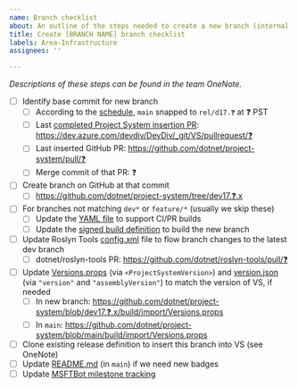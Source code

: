 ```yaml
---
name: Branch checklist
about: An outline of the steps needed to create a new branch (internal use)
title: Create [BRANCH NAME] branch checklist
labels: Area-Infrastructure
assignees: ''

---
```


_Descriptions of these steps can be found in the team OneNote._

<!-- Replace all ❓ characters as you work through this. -->

- [ ] Identify base commit for new branch
  - [ ] According to the [schedule](https://dev.azure.com/devdiv/DevDiv/_wiki/wikis/DevDiv.wiki/10097/Dev17-Release), `main` snapped to `rel/d17.❓` at ❓ PST
  - [ ] Last [completed Project System insertion PR](https://dev.azure.com/devdiv/DevDiv/_git/VS/pullrequests?_a=completed&createdBy=9f64bc2f-479b-429f-a665-fec80e130b1f&assignedTo=6e89082d-fdd2-4442-a310-051df5bdc73c): https://dev.azure.com/devdiv/DevDiv/_git/VS/pullrequest/❓
  - [ ] Last inserted GitHub PR: https://github.com/dotnet/project-system/pull/❓
  - [ ] Merge commit of that PR: ❓
- [ ] Create branch on GitHub at that commit
  - [ ] https://github.com/dotnet/project-system/tree/dev17.❓.x
- [ ] For branches not matching `dev*` or `feature/*` (usually we skip these)
  - [ ] Update the [YAML file](https://github.com/dotnet/project-system/blob/main/build/ci/unit-tests.yml) to support CI/PR builds
  - [ ] Update the [signed build definition](https://devdiv.visualstudio.com/DevDiv/_build?definitionId=9675) to build the new branch
- [ ] Update Roslyn Tools [config.xml](https://github.com/dotnet/roslyn-tools/blob/main/src/GitHubCreateMergePRs/config.xml) file to flow branch changes to the latest dev branch
  - [ ] dotnet/roslyn-tools PR: https://github.com/dotnet/roslyn-tools/pull/❓
- [ ] Update [Versions.props](..\\..\build\import\Versions.props) (via `<ProjectSystemVersion>`) and [version.json](..\\..\version.json) (via `"version"` and `"assemblyVersion"`) to match the version of VS, if needed
    - [ ] In new branch: https://github.com/dotnet/project-system/blob/dev17.❓.x/build/import/Versions.props
    - [ ] In `main`: https://github.com/dotnet/project-system/blob/main/build/import/Versions.props
- [ ] Clone existing release definition to insert this branch into VS (see OneNote)
- [ ] Update [README.md](https://github.com/dotnet/project-system/blob/main/README.md) (in `main`) if we need new badges
- [ ] Update [MSFTBot milestone tracking](https://aka.ms/fabricbotconfig)
